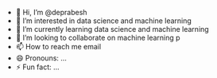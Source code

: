 - 👋 Hi, I’m @deprabesh
- 👀 I’m interested in data science and machine learning
- 🌱 I’m currently learning data science and machine learning
- 💞️ I’m looking to collaborate on machine learning p
- 📫 How to reach me email
- 😄 Pronouns: ...
- ⚡ Fun fact: ...

<!---
deprabesh/deprabesh is a ✨ special ✨ repository because its `README.md` (this file) appears on your GitHub profile.
You can click the Preview link to take a look at your changes.
--->
